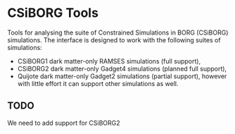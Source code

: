 # CSiBORG Tools

Tools for analysing the suite of Constrained Simulations in BORG (CSiBORG) simulations. The interface is designed to work with the following suites of simulations:
- CSiBORG1 dark matter-only RAMSES simulations (full support),
- CSiBORG2 dark matter-only Gadget4 simulations (planned full support),
- Quijote dark matter-only Gadget2 simulations (partial support),
however with little effort it can support other simulations as well.


## TODO
We need to add support for CSiBORG2
